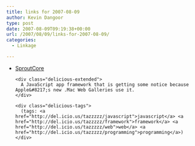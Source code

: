 ```yaml
---
title: links for 2007-08-09
author: Kevin Dangoor
type: post
date: 2007-08-09T09:19:38+00:00
url: /2007/08/09/links-for-2007-08-09/
categories:
  - Linkage

---
```

<ul class="delicious">
  <li>
    <div class="delicious-link">
      <a href="http://wiki.sproutit.com/core/">SproutCore</a>
    </div>
    
    <div class="delicious-extended">
      A JavaScript app framework that is getting some notice because Apple&#8217;s new .Mac Web Galleries use it.
    </div>
    
    <div class="delicious-tags">
      (tags: <a href="http://del.icio.us/tazzzzz/javascript">javascript</a> <a href="http://del.icio.us/tazzzzz/framework">framework</a> <a href="http://del.icio.us/tazzzzz/web">web</a> <a href="http://del.icio.us/tazzzzz/programming">programming</a>)
    </div>
  </li>
</ul>